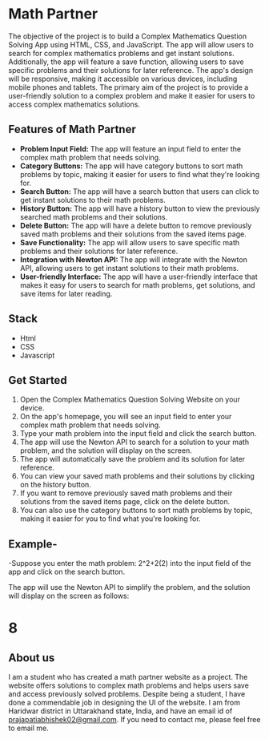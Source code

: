 # Math Partner
The objective of the project is to build a Complex Mathematics Question Solving App using HTML, CSS, and JavaScript. The app will allow users to search for complex mathematics problems and get instant solutions. Additionally, the app will feature a save function, allowing users to save specific problems and their solutions for later reference. The app's design will be responsive, making it accessible on various devices, including mobile phones and tablets. The primary aim of the project is to provide a user-friendly solution to a complex problem and make it easier for users to access complex mathematics solutions.


## Features of Math Partner
+ **Problem Input Field:** The app will feature an input field to enter the complex math problem that needs solving.
+ **Category Buttons:** The app will have category buttons to sort math problems by topic, making it easier for users to find what they're looking for.
+ **Search Button:** The app will have a search button that users can click to get instant solutions to their math problems.
+ **History Button:** The app will have a history button to view the previously searched math problems and their solutions.
+ **Delete Button:** The app will have a delete button to remove previously saved math problems and their solutions from the saved items page.
+ **Save Functionality:** The app will allow users to save specific math problems and their solutions for later reference.
+ **Integration with Newton API:** The app will integrate with the Newton API, allowing users to get instant solutions to their math problems.
+ **User-friendly Interface:** The app will have a user-friendly interface that makes it easy for users to search for math problems, get solutions, and save items for later reading.

## Stack
+ Html
+ CSS
+ Javascript

## Get Started
1. Open the Complex Mathematics Question Solving Website on your device.
2. On the app's homepage, you will see an input field to enter your complex math problem that needs solving.
3. Type your math problem into the input field and click the search button.
4. The app will use the Newton API to search for a solution to your math problem, and the solution will display on the screen.
5. The app will automatically save the problem and its solution for later reference.
6. You can view your saved math problems and their solutions by clicking on the history button.
7. If you want to remove previously saved math problems and their solutions from the saved items page, click on the delete button.
8. You can also use the category buttons to sort math problems by topic, making it easier for you to find what you're looking for.

## Example-
-Suppose you enter the math problem: 2^2+2(2) into the input field of the app and click on the search button.

The app will use the Newton API to simplify the problem, and the solution will display on the screen as follows:
 # 8
 
 ## About us
 I am a student who has created a math partner website as a project. The website offers solutions to complex math problems and helps users save and access previously solved problems. Despite being a student, I have done a commendable job in designing the UI of the website. I am from Haridwar district in Uttarakhand state, India, and have an email id of prajapatiabhishek02@gmail.com. If you need to contact me, please feel free to email me.
